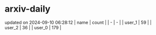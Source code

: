 # arxiv-daily
updated on 2024-09-10 06:28:12
| name | count |
| - | - |
| user_1 | 59 |
| user_2 | 36 |
| user_0 | 179 |
